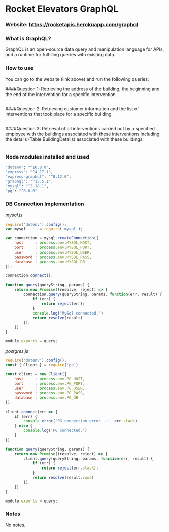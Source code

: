 # Rocket Elevators GraphQL
### Website: https://rocketapis.herokuapp.com/graphql

### What is GraphQL?

GraphQL is an open-source data query and manipulation language for APIs, and a runtime for fulfilling queries with existing data.

### How to use

You can go to the website (link above) and run the following queries:

####Question 1: 
Retrieving the address of the building, the beginning and the end of the intervention for a specific intervention.
```json

```

####Question 2:
Retrieving customer information and the list of interventions that took place for a specific building
```json

```

####Question 3:
Retrieval of all interventions carried out by a specified employee with the buildings associated with these interventions including the details (Table BuildingDetails) associated with these buildings.
```json

```

### Node modules installed and used

```bash
"dotenv": "^10.0.0",
"express": "^4.17.1",
"express-graphql": "^0.12.0",
"graphql": "^15.5.1",
"mysql": "^2.18.1",
"pg": "^8.6.0"
```

### DB Connection Implementation
*mysql.js*
```javascript
require('dotenv').config();
var mysql      = require('mysql');

var connection = mysql.createConnection({
    host     : process.env.MYSQL_HOST,
    port     : process.env.MYSQL_PORT,
    user     : process.env.MYSQL_USER,
    password : process.env.MYSQL_PASS,
    database : process.env.MYSQL_DB
});

connection.connect();

function query(queryString, params) {
    return new Promise((resolve, reject) => {
        connection.query(queryString, params, function(err, result) {
            if (err) {
                return reject(err);
            }
            console.log("MySql connected.")
            return resolve(result)
        });
    })
}

module.exports = query;
```
*postgres.js*
```javascript
require('dotenv').config();
const { Client } = require('pg')

const client = new Client({
    host     : process.env.PG_HOST,
    port     : process.env.PG_PORT,
    user     : process.env.PG_USER,
    password : process.env.PG_PASS,
    database : process.env.PG_DB
})

client.connect(err => {
    if (err) {
        console.error('PG connection error...', err.stack)
    } else {
        console.log('PG connected.')
    }
})

function query(queryString, params) {
    return new Promise((resolve, reject) => {
        client.query(queryString, params, function(err, result) {
            if (err) {
                return reject(err.stack);
            }
            return resolve(result.rows)
        });
    })
}

module.exports = query;
```

### Notes
No notes.